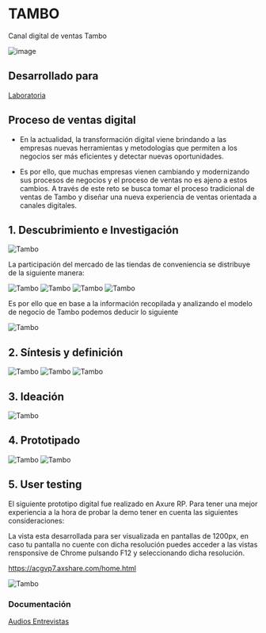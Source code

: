 # TAMBO
 
 Canal digital de ventas Tambo
 
![image](https://user-images.githubusercontent.com/30554218/41322386-44920544-6e6e-11e8-9840-1c5754b58315.png)

## Desarrollado para 
[Laboratoria](http://laboratoria.la)

## Proceso de ventas digital

- En la actualidad, la transformación digital viene brindando a las empresas nuevas herramientas y metodologías que permiten a los negocios ser más eficientes y detectar nuevas oportunidades.

- Es por ello, que muchas empresas vienen cambiando y modernizando sus procesos de negocios y el proceso de ventas no es ajeno a estos cambios. A través de este reto se busca tomar el proceso tradicional de ventas de Tambo y diseñar una nueva experiencia de ventas orientada a canales digitales.

## 1. Descubrimiento e Investigación
![Tambo](assets/docs/texto1.png)

La participación del mercado de las tiendas de conveniencia se distribuye de la siguiente manera:

![Tambo](assets/docs/market-share.png) 
![Tambo](assets/docs/texto2.png)
![Tambo](assets/docs/texto3.png)
![Tambo](assets/docs/texto4.png)

Es por ello que en base a la información recopilada y analizando el modelo de negocio de Tambo podemos deducir lo siguiente

![Tambo](assets/docs/canvas.png)

## 2. Síntesis y definición 
![Tambo](assets/docs/journey.png) 
![Tambo](assets/docs/benchmark.png) 
![Tambo](assets/docs/user_person.png) 
## 3. Ideación 
![Tambo](assets/docs/user_flow.png) 
## 4. Prototipado
![Tambo](assets/docs/prototype1.png) 
![Tambo](assets/docs/prototype2.png) 

## 5. User testing

El siguiente prototipo digital fue realizado en Axure RP. Para tener una mejor experiencia a la hora de probar la demo tener en cuenta las siguientes consideraciones:

La vista esta desarrollada para ser visualizada en pantallas de 1200px, en caso tu pantalla no cuente con dicha resolución puedes acceder a las vistas rensponsive de Chrome pulsando F12 y seleccionando dicha resolución.

https://acgvp7.axshare.com/home.html

![Tambo](assets/docs/lista_tareas.png) 

### Documentación

[Audios Entrevistas](https://drive.google.com/file/d/1AuM5_HU08rsgfjSN9NeMaAVMXCnPQjXS/view?usp=sharing)
